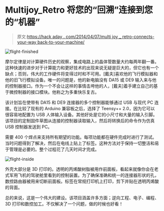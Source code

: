 # Multijoy_Retro 将您的“回溯”连接到您的“机器”

> 原文:[https://hack aday . com/2014/04/07/multi joy _ retro-connects-your-way back-to-your-machine/](https://hackaday.com/2014/04/07/multijoy_retro-connects-your-wayback-to-your-machine/)

![flight-finished](../Images/5584b31a1d6c1b1c1c495e9c70912193.png)

摩尔定律是对计算硬件历史的观察，集成电路上的晶体管数量大约每两年翻一番。这种快速的进步对于计算能力和更好技术的出现来说无疑是巨大的，但它也有一个缺点；否则，伟大的工作硬件将变得过时和不可用。[戴夫]喜欢他的飞行模拟器和他的旧飞行模拟设备。唯一的问题是，他的新电脑没有 DA15 或 DE9 输入来与他的控制器接口。作为一个不会让这样的事情击垮他的人，[戴夫]着手建立自己的基于微控制器的接口模块。他称之为多重快乐复古。

该计划旨在使带有 DA15 和 DE9 连接器的多个控制器能够通过 USB 与现代 PC 连接。在比较了现有的 Arduino 兼容板之后，选择了 Teensy++ 2.0，因为它可以很容易地配置为 USB 人体输入设备。其他好处是它的小尺寸和大量的输入引脚。该项目的定制固件草图从连接的控制器读取输入，然后将转换后的命令作为仿真 USB 控制器发送到 PC。

需要 400 个焊点来支持所有期望的功能。每项功能都在硬件完成时进行了测试。当时问题得到了解决，然后在电线上贴上了标签。这种方法对于保持一切整洁和易于管理是必要的。整个过程花了几天时间才完成。

![flight-inside](../Images/654f74537298b09c62fe3aa70a311712.png)

外壳大部分是 3D 打印的。透明的丙烯酸树脂被用作前面板，看起来就像你会在老式军用飞机的驾驶舱里看到的控制装置。为了确保准确和统一的连接器形状的孔，数控路由器被用来切断前面板。标签在常规打印机上打印，剪下并贴在透明丙烯酸的背面。

总的来说，这是一个伟大的建设。该项目涵盖许多方面；逆向工程、电子、编程、3D 打印和数控加工。不仅解决了一个问题，做的时候也好看！